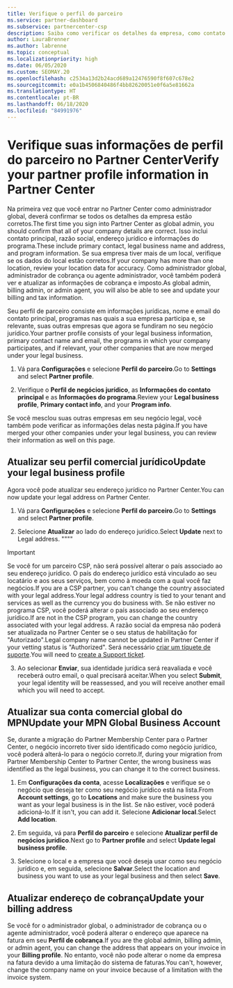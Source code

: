 ```yaml
---
title: Verifique o perfil do parceiro
ms.service: partner-dashboard
ms.subservice: partnercenter-csp
description: Saiba como verificar os detalhes da empresa, como contato principal, endereço e informações do programa. Você também pode atualizar seus endereços jurídico e para cobrança.
author: LauraBrenner
ms.author: labrenne
ms.topic: conceptual
ms.localizationpriority: high
ms.date: 06/05/2020
ms.custom: SEOMAY.20
ms.openlocfilehash: c2534a13d2b24acd689a12476590f8f607c678e2
ms.sourcegitcommit: e0a1b4506840486f4bb82620051e0f6a5e81662a
ms.translationtype: HT
ms.contentlocale: pt-BR
ms.lasthandoff: 06/18/2020
ms.locfileid: "84991976"
---
```

# <a name="verify-your-partner-profile-information-in-partner-center"></a><span data-ttu-id="679b4-104">Verifique suas informações de perfil do parceiro no Partner Center</span><span class="sxs-lookup"><span data-stu-id="679b4-104">Verify your partner profile information in Partner Center</span></span>

<span data-ttu-id="679b4-105">Na primeira vez que você entrar no Partner Center como administrador global, deverá confirmar se todos os detalhes da empresa estão corretos.</span><span class="sxs-lookup"><span data-stu-id="679b4-105">The first time you sign into Partner Center as global admin, you should confirm that all of your company details are correct.</span></span> <span data-ttu-id="679b4-106">Isso inclui contato principal, razão social, endereço jurídico e informações do programa.</span><span class="sxs-lookup"><span data-stu-id="679b4-106">These include primary contact, legal business name and address, and program information.</span></span> <span data-ttu-id="679b4-107">Se sua empresa tiver mais de um local, verifique se os dados do local estão corretos.</span><span class="sxs-lookup"><span data-stu-id="679b4-107">If your company has more than one location, review your location data for accuracy.</span></span> <span data-ttu-id="679b4-108">Como administrador global, administrador de cobrança ou agente administrador, você também poderá ver e atualizar as informações de cobrança e imposto.</span><span class="sxs-lookup"><span data-stu-id="679b4-108">As global admin, billing admin, or admin agent, you will also be able to see and update your billing and tax information.</span></span>

<span data-ttu-id="679b4-109">Seu perfil de parceiro consiste em informações jurídicas, nome e email do contato principal, programas nas quais a sua empresa participa e, se relevante, suas outras empresas que agora se fundiram no seu negócio jurídico.</span><span class="sxs-lookup"><span data-stu-id="679b4-109">Your partner profile consists of your legal business information, primary contact name and email, the programs in which your company participates, and if relevant, your other companies that are now merged under your legal business.</span></span>

1. <span data-ttu-id="679b4-110">Vá para **Configurações** e selecione **Perfil do parceiro**.</span><span class="sxs-lookup"><span data-stu-id="679b4-110">Go to **Settings** and select **Partner profile**.</span></span>

2. <span data-ttu-id="679b4-111">Verifique o **Perfil de negócios jurídico**, as **Informações do contato principal** e as **Informações do programa**.</span><span class="sxs-lookup"><span data-stu-id="679b4-111">Review your **Legal business profile**, **Primary contact info**, and your **Program info**.</span></span>

<span data-ttu-id="679b4-112">Se você mesclou suas outras empresas em seu negócio legal, você também pode verificar as informações delas nesta página.</span><span class="sxs-lookup"><span data-stu-id="679b4-112">If you have merged your other companies under your legal business, you can review their information as well on this page.</span></span>

## <a name="update-your-legal-business-profile"></a><span data-ttu-id="679b4-113">Atualizar seu perfil comercial jurídico</span><span class="sxs-lookup"><span data-stu-id="679b4-113">Update your legal business profile</span></span>

<span data-ttu-id="679b4-114">Agora você pode atualizar seu endereço jurídico no Partner Center.</span><span class="sxs-lookup"><span data-stu-id="679b4-114">You can now update your legal address on Partner Center.</span></span>

1. <span data-ttu-id="679b4-115">Vá para **Configurações** e selecione **Perfil do parceiro**.</span><span class="sxs-lookup"><span data-stu-id="679b4-115">Go to **Settings** and select **Partner profile**.</span></span> 

2. <span data-ttu-id="679b4-116">Selecione **Atualizar** ao lado do endereço jurídico.</span><span class="sxs-lookup"><span data-stu-id="679b4-116">Select **Update** next to Legal address.</span></span> <span data-ttu-id="679b4-117">""</span><span class="sxs-lookup"><span data-stu-id="679b4-117">""</span></span>

>[!Important]
><span data-ttu-id="679b4-118">Se você for um parceiro CSP, não será possível alterar o país associado ao seu endereço jurídico. O país do endereço jurídico está vinculado ao seu locatário e aos seus serviços, bem como à moeda com a qual você faz negócios.</span><span class="sxs-lookup"><span data-stu-id="679b4-118">If you are a CSP partner, you can't change the country associated with your legal address.Your legal address country is tied to your tenant and services as well as the currency you do business with.</span></span> <span data-ttu-id="679b4-119">Se não estiver no programa CSP, você poderá alterar o país associado ao seu endereço jurídico.</span><span class="sxs-lookup"><span data-stu-id="679b4-119">If are not in the CSP program, you can change the country associated with your legal address.</span></span> <span data-ttu-id="679b4-120">A razão social da empresa não poderá ser atualizada no Partner Center se o seu status de habilitação for "Autorizado".</span><span class="sxs-lookup"><span data-stu-id="679b4-120">Legal company name cannot be updated in Partner Center if your vetting status is "Authorized".</span></span> <span data-ttu-id="679b4-121">Será necessário [criar um tíquete de suporte](https://partner.microsoft.com/en-US/dashboard/support/csp/servicerequests/create?stage=2&topicid=eb74583c-61b3-2124-bffc-00920e0ae772).</span><span class="sxs-lookup"><span data-stu-id="679b4-121">You will need to [create a Support ticket](https://partner.microsoft.com/en-US/dashboard/support/csp/servicerequests/create?stage=2&topicid=eb74583c-61b3-2124-bffc-00920e0ae772).</span></span>

3. <span data-ttu-id="679b4-122">Ao selecionar **Enviar**, sua identidade jurídica será reavaliada e você receberá outro email, o qual precisará aceitar.</span><span class="sxs-lookup"><span data-stu-id="679b4-122">When you select **Submit**, your legal identity will be reassessed, and you will receive another email which you will need to accept.</span></span>

## <a name="update-your-mpn-global-business-account"></a><span data-ttu-id="679b4-123">Atualizar sua conta comercial global do MPN</span><span class="sxs-lookup"><span data-stu-id="679b4-123">Update your MPN Global Business Account</span></span>

<span data-ttu-id="679b4-124">Se, durante a migração do Partner Membership Center para o Partner Center, o negócio incorreto tiver sido identificado como negócio jurídico, você poderá alterá-lo para o negócio correto.</span><span class="sxs-lookup"><span data-stu-id="679b4-124">If, during your migration from Partner Membership Center to Partner Center, the wrong business was identified as the legal business, you can change it to the correct business.</span></span>

1. <span data-ttu-id="679b4-125">Em **Configurações da conta**, acesse **Localizações** e verifique se o negócio que deseja ter como seu negócio jurídico está na lista.</span><span class="sxs-lookup"><span data-stu-id="679b4-125">From **Account settings**, go to **Locations** and make sure the business you want as your legal business is in the list.</span></span> <span data-ttu-id="679b4-126">Se não estiver, você poderá adicioná-lo.</span><span class="sxs-lookup"><span data-stu-id="679b4-126">If it isn't, you can add it.</span></span> <span data-ttu-id="679b4-127">Selecione **Adicionar local**.</span><span class="sxs-lookup"><span data-stu-id="679b4-127">Select **Add location**.</span></span>

2. <span data-ttu-id="679b4-128">Em seguida, vá para **Perfil do parceiro** e selecione **Atualizar perfil de negócios jurídico**.</span><span class="sxs-lookup"><span data-stu-id="679b4-128">Next go to **Partner profile** and select **Update legal business profile**.</span></span>

3. <span data-ttu-id="679b4-129">Selecione o local e a empresa que você deseja usar como seu negócio jurídico e, em seguida, selecione **Salvar**.</span><span class="sxs-lookup"><span data-stu-id="679b4-129">Select the location and business you want to use as your legal business and then select **Save**.</span></span>

## <a name="update-your-billing-address"></a><span data-ttu-id="679b4-130">Atualizar endereço de cobrança</span><span class="sxs-lookup"><span data-stu-id="679b4-130">Update your billing address</span></span>

<span data-ttu-id="679b4-131">Se você for o administrador global, o administrador de cobrança ou o agente administrador, você poderá alterar o endereço que aparece na fatura em seu **Perfil de cobrança**.</span><span class="sxs-lookup"><span data-stu-id="679b4-131">If you are the global admin, billing admin, or admin agent, you can change the address that appears on your invoice in your **Billing profile**.</span></span> <span data-ttu-id="679b4-132">No entanto, você não pode alterar o nome da empresa na fatura devido a uma limitação do sistema de faturas.</span><span class="sxs-lookup"><span data-stu-id="679b4-132">You can't, however, change the company name on your invoice because of a limitation with the invoice system.</span></span>

 


